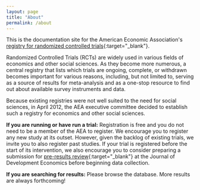```yaml
---
layout: page
title: "About"
permalink: /about
---
```

  
  This is the documentation site for the American Economic Association's [registry for randomized controlled trials](https://www.socialscienceregistry.org/){:target="_blank"}.

Randomized Controlled Trials (RCTs) are widely used in various fields of economics and other social sciences. As they become more numerous, a central registry that lists which trials are ongoing, 
complete, or withdrawn becomes important for various reasons, including, but not limited to, serving as a source of results for meta-analysis and as a one-stop resource to find out about available 
survey instruments and data.

Because existing registries were not well suited to the need for social sciences, in April 2012, the AEA executive committee decided to establish such a registry for economics and other social 
sciences.

**If you are running or have run a trial:** Registration is free and you do not need to be a member of the AEA to register. We encourage you to register any new study at its outset. However, given 
the backlog of existing trials, we invite you to also register past studies. If your trial is registered before the start of its intervention, we also encourage you to consider preparing a 
submission for [pre-results review](http://jde-preresultsreview.org/){:target="_blank"} at the Journal of Development Economics before beginning data collection.

**If you are searching for results:** Please browse the database. More results are always forthcoming!

